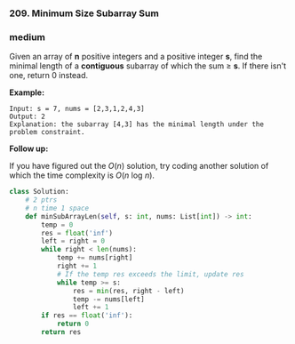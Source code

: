 ### 209. Minimum Size Subarray Sum

### medium

Given an array of **n** positive integers and a positive integer **s**, find the minimal length of a **contiguous** subarray of which the sum ≥ **s**. If there isn't one, return 0 instead.

**Example:** 

```
Input: s = 7, nums = [2,3,1,2,4,3]
Output: 2
Explanation: the subarray [4,3] has the minimal length under the problem constraint.
```

**Follow up:**

If you have figured out the *O*(*n*) solution, try coding another solution of which the time complexity is *O*(*n* log *n*). 

```python
class Solution:
    # 2 ptrs
    # n time 1 space
    def minSubArrayLen(self, s: int, nums: List[int]) -> int:
        temp = 0
        res = float('inf')
        left = right = 0
        while right < len(nums):
            temp += nums[right]
            right += 1
            # If the temp res exceeds the limit, update res
            while temp >= s:
                res = min(res, right - left)
                temp -= nums[left]
                left += 1
        if res == float('inf'):
            return 0
        return res
```

